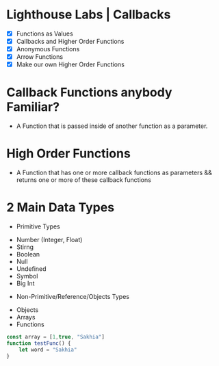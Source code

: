 # Lighthouse Labs | Callbacks

* [x] Functions as Values
* [x] Callbacks and Higher Order Functions 
* [x] Anonymous Functions
* [x] Arrow Functions 
* [x] Make our own Higher Order Functions 

# Callback Functions anybody Familiar?

* A Function that is passed inside of another function as a parameter. 

# High Order Functions 
- A Function that has one or more callback functions as parameters &&
returns one or more of these callback functions

# 2 Main Data Types 

* Primitive Types
- Number (Integer, Float)
- Stirng
- Boolean
- Null 
- Undefined
- Symbol
- Big Int


* Non-Primitive/Reference/Objects Types 
- Objects
- Arrays
- Functions


```js
const array = [1,true, "Sakhia"]
function testFunc() {
    let word = "Sakhia"
}
```
